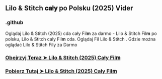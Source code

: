 ## Lilo & Stitch 𝐜𝐚ł𝐲 po Polsku (2025) Vider

### .github

Oglądaj Lilo & Stitch (2025) cda cały Fil𝐦 za darmo - Lilo & Stitch Fil𝐦  po polsku, Lilo & Stitch caly Fil𝐦 cda. Oglądaj Fil Lilo & Stitch . Gdzie można oglądać Lilo & Stitch Fily za Darmo

### [Obejrzyj Teraz ➤ Lilo & Stitch (2025) Cały Fil𝐦 ](https://watching4khdmovies.blogspot.com/2025/05/lilo-i-stich.html)

### [Pobierz Tutaj ➤ Lilo & Stitch (2025) Cały Fil𝐦 ](https://watching4khdmovies.blogspot.com/2025/05/lilo-i-stich.html)
